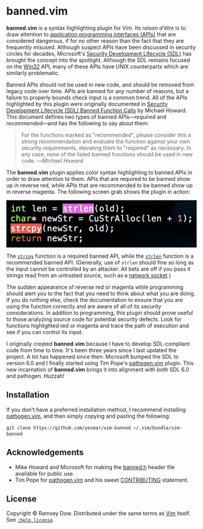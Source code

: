 # banned.vim

**banned.vim** is a syntax highlighting plugin for Vim. Its *raison d'être* is to draw attention to [application programming interfaces (APIs)](https://en.wikipedia.org/wiki/Application_programming_interface) that are considered dangerous, if for no other reason than the fact that they are frequently misused. Although suspect APIs have been discussed in security circles for decades, Microsoft's [Security Development Lifecycle (SDL)](https://www.microsoft.com/security/sdl/default.aspx) has brought the concept into the spotlight. Although the SDL remains focused on the [Win32](https://en.wikipedia.org/wiki/Windows_API#Win32) API, many of these APIs have UNIX counterparts which are similarly problematic.

Banned APIs should not be used in new code, and should be removed from legacy code over time. APIs are banned for any number of reasons, but a failure to properly bounds check input is a common trend. All of the APIs highlighted by this plugin were originally documented in [Security Development Lifecycle (SDL) Banned Function Calls](https://msdn.microsoft.com/en-us/library/bb288454.aspx) by Michael Howard. This document defines two types of banned APIs—*required* and *recommended*—and has the following to say about them:

> For the functions marked as "recommended", please consider this a strong recommendation and evaluate the function against your own security requirements, elevating them to "required" as necessary. In any case, none of the listed banned functions should be used in new code.
> —<cite>Michael Howard</cite>

The **banned.vim** plugin applies color syntax highlighting to banned APIs in order to draw attention to them. APIs that are required to be banned show up in reverse red,  while APIs that are recommended to be banned show up in reverse magenta. The following screen grab shows the plugin in action:

<img src="banned-example.png" alt="Example banned APIs" style="width: 550px; display: block; margin-left: auto; margin-right: auto"/>

The [`strcpy`](https://en.wikipedia.org/wiki/C_string_handling#strcpy) function is a required banned API, while the  [`strlen`](https://en.wikipedia.org/wiki/C_string_handling#strlen) function is a recommended banned API. (Generally, use of `strlen` should fine so long as the input cannot be controlled by an attacker. All bets are off if you pass it strings read from an untrusted source, such as a [network socket](https://en.wikipedia.org/wiki/Network_socket).)

The sudden appearance of reverse red or magenta while programming should alert you to the fact that you need to think about what you are doing. If you do nothing else, check the documentation to ensure that you are using the function correctly and are aware of all of its security considerations. In addition to programming, this plugin should prove useful to those analyzing source code for potential security defects. Look for functions highlighted red or magenta and trace the path of execution and see if you can control its input.

I originally created **banned.vim** because I have to develop SDL-compliant code from time to time. It's been three years since I last updated the project. A lot has happened since then: Microsoft bumped the SDL to version 6.0 and I finally started using Tim Pope's [pathogen.vim](https://github.com/tpope/vim-pathogen) plugin. This new incarnation of **banned.vim** brings it into alignment
with both SDL 6.0 and pathogen. Huzzah!

## Installation

If you don't have a preferred installation method, I recommend installing
[pathogen.vim](https://github.com/tpope/vim-pathogen), and then simply copying and pasting the following:

    git clone https://github.com/yesmar/vim-banned ~/.vim/bundle/vim-banned

## Acknowledgements

* Mike Howard and Microsoft for making the
[banned.h](http://www.microsoft.com/en-us/download/details.aspx?id=24817) header file available for public use.
* Tim Pope for [pathogen.vim](https://github.com/tpope/vim-pathogen) and his sweet [CONTRIBUTING](https://github.com/tpope/vim-rails/blob/master/CONTRIBUTING.markdown) statement.

## License

Copyright &copy; Ramsey Dow. Distributed under the same terms as [Vim](http://www.vim.org) itself. See [`:help license`](http://vimdoc.sourceforge.net/htmldoc/uganda.html).
